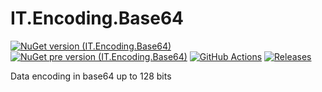 # IT.Encoding.Base64
[![NuGet version (IT.Encoding.Base64)](https://img.shields.io/nuget/v/IT.Encoding.Base64.svg)](https://www.nuget.org/packages/IT.Encoding.Base64)
[![NuGet pre version (IT.Encoding.Base64)](https://img.shields.io/nuget/vpre/IT.Encoding.Base64.svg)](https://www.nuget.org/packages/IT.Encoding.Base64)
[![GitHub Actions](https://github.com/pairbit/IT.Encoding.Base64/workflows/Build/badge.svg)](https://github.com/pairbit/IT.Encoding.Base64/actions)
[![Releases](https://img.shields.io/github/release/pairbit/IT.Encoding.Base64.svg)](https://github.com/pairbit/IT.Encoding.Base64/releases)

Data encoding in base64 up to 128 bits